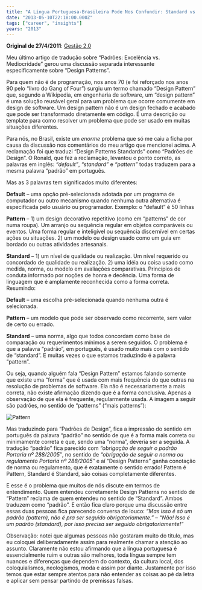 ```yaml
---
title: "A Língua Portuguesa-Brasileira Pode Nos Confundir: Standard vs Pattern"
date: "2013-05-10T22:18:00.000Z"
tags: ["career", "insights"]
years: "2013"
---
```


<p></p>
<p><strong>Original de 27/4/2011</strong>: <a href="http://info.abril.com.br/noticias/rede/gestao20/software/a-lingua-portuguesa-brasileira-e-pessima-standard-vs-pattern/">Gestão 2.0</a></p>
<p>Meu último artigo de tradução sobre “Padrões: Excelência vs. Mediocridade” gerou uma discussão separada interessante especificamente sobre “Design Patterns”.</p>
<p>Para quem não é de programação, nos anos 70 (e foi reforçado nos anos 90 pelo “livro do Gang of Four”) surgiu um termo chamado “Design Pattern” que, segundo a Wikipedia, em engenharia de software, um “design pattern” é uma solução reusável geral para um problema que ocorre comumente em design de software. Um design pattern não é um design fechado e acabado que pode ser transformado diretamente em código. É uma descrição ou template para como resolver um problema que pode ser usado em muitas situações diferentes.</p>
<p></p>
<p></p>
<p>Para nós, no Brasil, existe um <em>enorme</em> problema que só me caiu a ficha por causa da discussão nos comentários do meu artigo que mencionei acima. A reclamação foi que traduzi “Design Patterns Standards” como “Padrões de Design”. O Ronald, que fez a reclamação, levantou o ponto correto, as palavras em inglês: <em>“default”</em>, <em>“standard”</em> e <em>“pattern”</em> todas traduzem para a mesma palavra “padrão” em português.</p>
<p>Mas as 3 palavras tem significados muito diferentes:</p>
<p><strong>Default</strong> – uma opção pré-selecionada adotada por um programa de computador ou outro mecanismo quando nenhuma outra alternativa é especificada pelo usuário ou programador. Exemplo: o “default” é 50 linhas</p>
<p><strong>Pattern</strong> – 1) um design decorativo repetitivo (como em “patterns” de cor numa roupa). Um arranjo ou sequência regular em objetos comparáveis ou eventos. Uma forma regular e inteligível ou sequência discernível em certas ações ou situações. 2) um modelo ou design usado como um guia em bordado ou outras atividades artesanais.</p>
<p><strong>Standard</strong> – 1) um nível de qualidade ou realização. Um nível requerido ou concordado de qualidade ou realização. 2) uma idéia ou coisa usado como medida, norma, ou modelo em avaliações comparativas. Princípios de conduta informado por noções de honra e decência. Uma forma de linguagem que é amplamente reconhecida como a forma correta.
  Resumindo:</p>
<p><strong>Default</strong> – uma escolha pré-selecionada quando nenhuma outra é selecionada.</p>
<p><strong>Pattern</strong> – um modelo que pode ser observado como recorrente, sem valor de certo ou errado.</p>
<p><strong>Standard</strong> – uma norma, algo que todos concordam como base de comparação ou requerimentos mínimos a serem seguidos.
  O problema é que a palavra “padrão”, em português, é usado muito mais com o sentido de “standard”. E muitas vezes o que estamos traduzindo é a palavra “pattern”.</p>
<p>Ou seja, quando alguém fala “Design Pattern” estamos falando somente que existe uma “forma” que é usada com mais frequência do que outras na resolução de problemas de software. Ela não é necessariamente a mais correta, não existe afirmação dizendo que é a forma conclusiva. Apenas a observação de que ela é frequente, regularmente usada. A imagem a seguir são padrões, no sentido de “patterns” (“mais patterns”):</p>
<p><img src="https://d7v6meks67904.cloudfront.net/assets/image_asset/image/350/complex-repeating-patterns-.jpg" srcset="https://d7v6meks67904.cloudfront.net/assets/image_asset/image/350/complex-repeating-patterns-.jpg 2x" alt="Pattern"></p>
<p>Mas traduzindo para “Padrões de Design”, fica a impressão do sentido em português da palavra “padrão” no sentido de que é a forma mais correta ou minimamente correta e que, sendo uma “norma”, deveria ser a seguida. A tradução “padrão” fica parecido com <em>“obrigação de seguir o padrão Portaria nº 288/2005″</em>, no sentido de <em>“obrigação de seguir a norma ou regulamento Portaria nº 288/2005″</em> e aí “Design Patterns” ganha conotação de norma ou regulamento, que é exatamente o sentido errado! Pattern é Pattern, Standard é Standard, são coisas completamente diferentes.</p>
<p>E esse é o problema que muitos de nós discute em termos de entendimento. Quem entendeu corretamente Design Patterns no sentido de “Pattern” reclama de quem entendeu no sentido de “Standard”. Ambos traduzem como “padrão”. E então fica claro porque uma discussão entre essas duas pessoas fica parecendo conversa de louco: <em>“Mas isso é só um padrão (pattern), não é pra ser seguido obrigatoriamente.”</em> – <em>“Não! Isso é um padrão (standard), por isso precisa ser seguido obrigatoriamente!”</em></p>
<p>Observação: notei que algumas pessoas não gostaram muito do título, mas eu coloquei deliberadamente assim para realmente chamar a atenção ao assunto. Claramente não estou afirmando que a língua portuguesa é essencialmente ruim e outras são melhores, toda língua sempre tem nuances e diferenças que dependem do contexto, da cultura local, dos coloquialismos, neologismos, moda e assim por diante. Justamente por isso temos que estar sempre atentos para não entender as coisas ao pé da letra e aplicar sem pensar partindo de premissas falsas.</p>
<p></p>